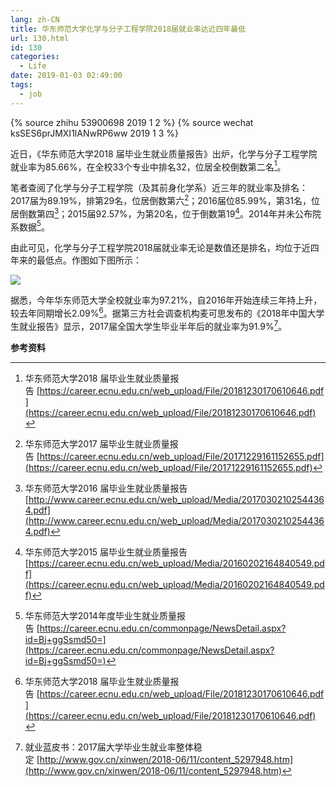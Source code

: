 ```yaml
---
lang: zh-CN
title: 华东师范大学化学与分子工程学院2018届就业率达近四年最低
url: 130.html
id: 130
categories:
  - Life
date: 2019-01-03 02:49:00
tags:
  - job
---
```


{% source zhihu 53900698 2019 1 2 %}
{% source wechat ksSES6prJMXI1lANwRP6ww 2019 1 3 %}

近日，《华东师范大学2018 届毕业生就业质量报告》出炉，化学与分子工程学院就业率为85.66%，在全校33个专业中排名32，位居全校倒数第二名[^1]。  
<!--more-->
  
笔者查阅了化学与分子工程学院（及其前身化学系）近三年的就业率及排名：2017届为89.19%，排第29名，位居倒数第六[^2]；2016届位85.99%，第31名，位居倒数第四[^3]；2015届92.57%，为第20名，位于倒数第19[^4]。2014年并未公布院系数据[^5]。  
  
由此可见，化学与分子工程学院2018届就业率无论是数值还是排名，均位于近四年来的最低点。作图如下图所示：  

![](https://api.njzjz.win/1nZQidofm47hQGZY-Vde98ReuaGGsVnaH)

  
  
据悉，今年华东师范大学全校就业率为97.21%，自2016年开始连续三年持上升，较去年同期增长2.09%[^1]。据第三方社会调查机构麦可思发布的《2018年中国大学生就业报告》显示，2017届全国大学生毕业半年后的就业率为91.9%[^6]。  
  
**参考资料**  
[^1]: 华东师范大学2018 届毕业生就业质量报告 [https://career.ecnu.edu.cn/web_upload/File/20181230170610646.pdf](https://career.ecnu.edu.cn/web_upload/File/20181230170610646.pdf)  
[^2]: 华东师范大学2017 届毕业生就业质量报告 [https://career.ecnu.edu.cn/web_upload/File/20171229161152655.pdf](https://career.ecnu.edu.cn/web_upload/File/20171229161152655.pdf)  
[^3]: 华东师范大学2016 届毕业生就业质量报告[http://www.career.ecnu.edu.cn/web_upload/Media/20170302102544364.pdf](http://www.career.ecnu.edu.cn/web_upload/Media/20170302102544364.pdf)  
[^4]: 华东师范大学2015 届毕业生就业质量报告[https://career.ecnu.edu.cn/web_upload/Media/20160202164840549.pdf](https://career.ecnu.edu.cn/web_upload/Media/20160202164840549.pdf)  
[^5]: 华东师范大学2014年度毕业生就业质量报告 [https://career.ecnu.edu.cn/commonpage/NewsDetail.aspx?id=Bj+ggSsmd50=](https://career.ecnu.edu.cn/commonpage/NewsDetail.aspx?id=Bj+ggSsmd50=)  
[^6]: 就业蓝皮书：2017届大学毕业生就业率整体稳定 [http://www.gov.cn/xinwen/2018-06/11/content_5297948.htm](http://www.gov.cn/xinwen/2018-06/11/content_5297948.htm)

